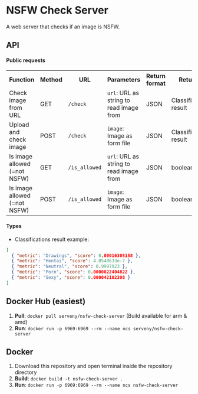 # NSFW Check Server

A web server that checks if an image is NSFW.

## API

#### Public requests

<table>
  <tr>
    <th>Function</th>
    <th>Method</th>
    <th>URL</th>
    <th>Parameters</th>
    <th>Return format</th>
    <th>Returns</th>
  </tr>
  <tr>
    <td>Check image from URL</td>
    <td>GET</td>
    <td><code>/check</code></td>
    <td><code>url</code>: URL as string to read image from</td>
    <td>JSON</td>
    <td>Classification result</td>
  </tr>
  <tr>
    <td>Upload and check image</td>
    <td>POST</td>
    <td><code>/check</code></td>
    <td><code>image</code>: Image as form file</td>
    <td>JSON</td>
    <td>Classification result</td>
  </tr>
  <tr>
    <td>Is image allowed (=not NSFW)</td>
    <td>GET</td>
    <td><code>/is_allowed</code></td>
    <td><code>url</code>: URL as string to read image from</td>
    <td>JSON</td>
    <td>boolean</td>
  </tr>
  <tr>
    <td>Is image allowed (=not NSFW)</td>
    <td>POST</td>
    <td><code>/is_allowed</code></td>
    <td><code>image</code>: Image as form file</td>
    <td>JSON</td>
    <td>boolean</td>
  </tr>
</table>

#### Types

- Classifications result example:

```JSON
[
  { "metric": "Drawings", "score": 0.00016305158 },
  { "metric": "Hentai", "score": 4.0540633e-7 },
  { "metric": "Neutral", "score": 0.9997923 },
  { "metric": "Porn", "score": 0.0000022404822 },
  { "metric": "Sexy", "score": 0.000042102398 }
]
```

## Docker Hub (easiest)

1. **Pull**: `docker pull serveny/nsfw-check-server` (Build available for arm & amd)
2. **Run**: `docker run -p 6969:6969 --rm --name ncs serveny/nsfw-check-server`

## Docker

1. Download this repository and open terminal inside the repository directory
2. **Build**: `docker build -t nsfw-check-server .`
3. **Run**: `docker run -p 6969:6969 --rm --name ncs nsfw-check-server`
